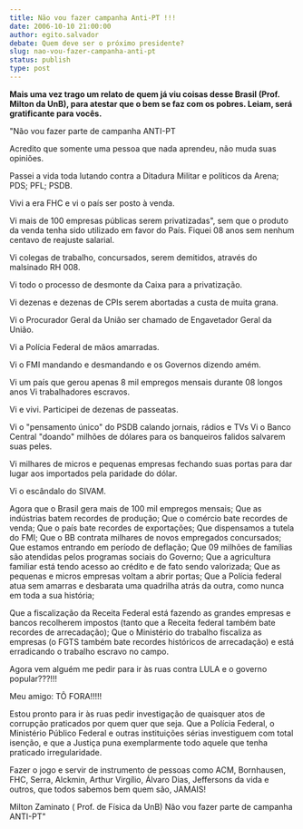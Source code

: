 ```yaml
---
title: Não vou fazer campanha Anti-PT !!!
date: 2006-10-10 21:00:00
author: egito.salvador
debate: Quem deve ser o próximo presidente?
slug: nao-vou-fazer-campanha-anti-pt
status: publish 
type: post
---
```


**Mais uma vez trago um relato de quem já viu coisas desse Brasil (Prof. Milton da UnB), para atestar que o bem se faz com os pobres. Leiam, será gratificante para vocês.**


"Não vou fazer parte de campanha ANTI-PT


Acredito que somente uma pessoa que nada aprendeu, não muda suas opiniões.


Passei a vida toda lutando contra a Ditadura Militar e políticos da Arena; PDS; PFL; PSDB. 


Vivi a era FHC e vi o país ser posto à venda.


Vi mais de 100 empresas públicas serem privatizadas", sem que o produto da venda tenha sido utilizado em favor do País. Fiquei 08 anos sem nenhum centavo de reajuste salarial.


Vi colegas de trabalho, concursados, serem demitidos, através do malsinado RH 008.


Vi todo o processo de desmonte da Caixa para a privatização.


Vi dezenas e dezenas de CPIs serem abortadas a custa de muita grana.


Vi o Procurador Geral da União ser chamado de Engavetador Geral da União.


Vi a Polícia Federal de mãos amarradas.


Vi o FMI mandando e desmandando e os Governos dizendo amém.


Vi um país que gerou apenas 8 mil empregos mensais durante 08 longos anos Vi trabalhadores escravos.


Vi e vivi. Participei de dezenas de passeatas.


Vi o "pensamento único" do PSDB calando jornais, rádios e TVs Vi o Banco Central "doando" milhões de dólares para os banqueiros falidos salvarem suas peles.


Vi milhares de micros e pequenas empresas fechando suas portas para dar lugar aos importados pela paridade do dólar.


Vi o escândalo do SIVAM.


Agora que o Brasil gera mais de 100 mil empregos mensais; Que as indústrias batem recordes de produção; Que o comércio bate recordes de venda; Que o país bate recordes de exportações; Que dispensamos a tutela do FMI; Que o BB contrata milhares de novos empregados concursados; Que estamos entrando em período de deflação; Que 09 milhões de famílias são atendidas pelos programas sociais do Governo; Que a agricultura familiar está tendo acesso ao crédito e de fato sendo valorizada; Que as pequenas e micros empresas voltam a abrir portas; Que a Polícia federal atua sem amarras e desbarata uma quadrilha atrás da outra, como nunca em toda a sua história; 


Que a fiscalização da Receita Federal está fazendo as grandes empresas e bancos recolherem impostos (tanto que a Receita federal também bate recordes de arrecadação); Que o Ministério do trabalho fiscaliza as empresas (o FGTS também bate recordes históricos de arrecadação) e está erradicando o trabalho escravo no campo. 


Agora vem alguém me pedir para ir às ruas contra LULA e o governo popular???!!!


Meu amigo: TÔ FORA!!!!!


Estou pronto para ir às ruas pedir investigação de quaisquer atos de corrupção praticados por quem quer que seja. Que a Polícia Federal, o Ministério Público Federal e outras instituições sérias investiguem com total isenção, e que a Justiça puna exemplarmente todo aquele que tenha praticado irregularidade. 


Fazer o jogo e servir de instrumento de pessoas como ACM, Bornhausen, FHC, Serra, Alckmin, Arthur Virgílio, Álvaro Dias, Jeffersons da vida e outros, que todos sabemos bem quem são, JAMAIS!


Milton Zaminato ( Prof. de Física da UnB) Não vou fazer parte de campanha ANTI-PT" 



